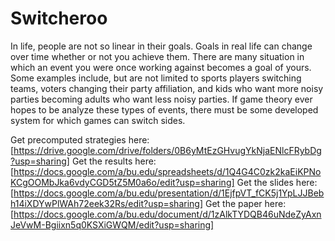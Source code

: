 # Switcheroo

In life, people are not so linear in their goals. Goals in real life can change over time whether or not you achieve them. There are many situation in which an event you were once working against becomes a goal of yours. Some examples include, but are not limited to sports players switching teams, voters changing their party affiliation, and kids who want more noisy parties becoming adults who want less noisy parties. If game theory ever hopes to be analyze these types of events, there must be some developed system for which games can switch sides.

Get precomputed strategies here: [https://drive.google.com/drive/folders/0B6yMtEzGHvugYkNjaENlcFRybDg?usp=sharing]
Get the results here: [https://docs.google.com/a/bu.edu/spreadsheets/d/1Q4G4C0zk2kaEiKPNoKCgOOMbJka6vdyCGD5tZ5M0a6o/edit?usp=sharing]
Get the slides here: [https://docs.google.com/a/bu.edu/presentation/d/1EjfpVT_fCK5j1YpLJJBebh14iXDYwPlWAh72eek32Rs/edit?usp=sharing]
Get the paper here: [https://docs.google.com/a/bu.edu/document/d/1zAlkTYDQB46uNdeZyAxnJeVwM-Bgiixn5q0KSXiGWQM/edit?usp=sharing]
